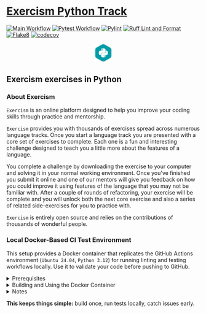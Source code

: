 # [Exercism Python Track](https://exercism.io/tracks/python)

[![Main Workflow](https://github.com/ikostan/python/actions/workflows/lint_test_report.yml/badge.svg)](https://github.com/ikostan/python/actions/workflows/lint_test_report.yml)
[![Pytest Workflow](https://github.com/ikostan/python/actions/workflows/pytest.yml/badge.svg)](https://github.com/ikostan/python/actions/workflows/pytest.yml)
[![Pylint](https://github.com/ikostan/python/actions/workflows/pylint.yml/badge.svg)](https://github.com/ikostan/python/actions/workflows/pylint.yml)
[![Ruff Lint and Format](https://github.com/ikostan/python/actions/workflows/ruff.yml/badge.svg)](https://github.com/ikostan/python/actions/workflows/ruff.yml)
[![Flake8](https://github.com/ikostan/python/actions/workflows/flake8.yml/badge.svg)](https://github.com/ikostan/python/actions/workflows/flake8.yml)
[![codecov](https://codecov.io/github/ikostan/python/graph/badge.svg?token=G78RWJWJ38)](https://codecov.io/github/ikostan/python)

<div align="center"> 
<img width="9%" height="9%" src="https://github.com/ikostan/Exercism_Python_Track/blob/master/img/python-track.png" hspace="20">
</div>

## Exercism exercises in Python

### About Exercism

`Exercism` is an online platform designed to help you improve your coding
skills through practice and mentorship.

`Exercism` provides you with thousands of exercises spread across numerous
language tracks. Once you start a language track you are presented with a
core set of exercises to complete. Each one is a fun and interesting
challenge designed to teach you a little more about the features of a language.

You complete a challenge by downloading the exercise to your computer and
solving it in your normal working environment. Once you've finished you submit
it online and one of our mentors will give you feedback on how you could improve
it using features of the language that you may not be familiar with. After a
couple of rounds of refactoring, your exercise will be complete and you will
unlock both the next core exercise and also a series of related side-exercises
for you to practice with.

`Exercism` is entirely open source and relies on the contributions of thousands
of wonderful people.


### Local Docker-Based CI Test Environment

This setup provides a Docker container that replicates the GitHub Actions
environment (`Ubuntu 24.04`, `Python 3.12`) for running linting and testing
workflows locally. Use it to validate your code before pushing to GitHub.

<details>
  <summary>Prerequisites</summary>

- Docker installed and running on your machine. Download from
  [docker.com](https://www.docker.com/get-started).
- Your repo cloned locally (e.g., `git clone https://github.com/ikostan/python.git`).
- Ensure `requirements.txt` exists in the repo root (even if empty).
  If you have a `.pylintrc`, it should be in the root as well.
</details>

<details>
  <summary>Building and Using the Docker Container</summary>

1. **Place the files**:
   - Save the `Dockerfile` and `run_ci_tests.sh` in your repo root.
   - Make run_ci_tests.sh executable:
     - On Unix/macOS: ```chmod +x run_ci_tests.sh```
     - On Windows: No need, as it's run inside the Linux container.

2. **Build the Docker image**:
   ```bash
   docker build -t python-ci-env .
   ```
   This creates an image with `Python 3.12`, all linters (`Ruff`, `Flake8`, `Pylint`),
   and testers (`Pytest`, `pytest-cov`) installed.

3. **Run the container interactively** (for manual testing):
   * On Unix/macOS:
   ```bash
   docker run -it -v $(pwd):/app python-ci-env
   ```
   * On Windows PowerShell:
   ```bash
   docker run -it -v ${PWD}:/app python-ci-env
   ```
   * On Windows Command Prompt (cmd.exe):
   ```bash
   docker run -it -v %cd%:/app python-ci-env
   ```
   - This mounts your local repo to `/app` in the container and drops you into a bash shell.
   - Inside the container, you can run individual commands or the full script.

4. **Run all CI tests at once** (non-interactively):
   * On Unix/macOS:
   ```bash
   docker run -v $(pwd):/app python-ci-env /app/run_ci_tests.sh
   ```
   * On Windows PowerShell:
   ```bash
   docker run -v ${PWD}:/app python-ci-env /app/run_ci_tests.sh
   ```
   * On Windows Command Prompt (cmd.exe):
   ```bash
   docker run -v %cd%:/app python-ci-env /app/run_ci_tests.sh
   ```
   - This executes all linting and testing steps sequentially, mimicking the workflows.
   - Output will show results for `Ruff`, `Flake8`, `Pylint`, `Pytest`, and coverage generation.
   - If any step fails, the script exits early (like in CI).

5. **Run specific tests inside the container**:
   - Start the interactive container as in step 3.
   - Then run individual commands, e.g.:
     ```bash
     ruff check --output-format=github .
     pytest . --verbose --ignore=solutions --log-cli-level=INFO
     ```
</details>

<details>
  <summary>Notes</summary>

- **Failures**: If tests fail, fix your code and rebuild/run again. The env matches GitHub,
  so issues should align.
- **Rebuilding**: If you update `requirements.txt` or add new deps, rebuild the image with
  `docker build -t python-ci-env .`.
- **Performance**: First build may take time to install packages; subsequent runs are faster.
- **Customization**: If your repo has no `requirements.txt`, the install step does nothing—that's
  fine for `Exercism` exercises.
- **Cleanup**: Use `docker image prune` to remove old images if needed.
- **Windows-Specific**: If mounting fails (e.g., permission issues), ensure your drive is shared
  in Docker Desktop settings. Use forward slashes in paths if needed, but Docker handles backslashes.
</details>

**This keeps things simple:** build once, run tests locally, catch issues early.
